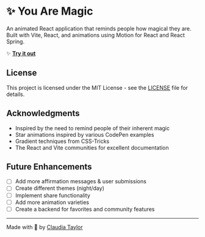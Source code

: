 # ✨ You Are Magic

An animated React application that reminds people how magical they are. Built with Vite, React, and animations using Motion for React and React Spring.

✨ **[Try it out](https://claudiataylorstl.github.io/magic/)**

## License

This project is licensed under the MIT License - see the [LICENSE](LICENSE) file for details.

## Acknowledgments

- Inspired by the need to remind people of their inherent magic
- Star animations inspired by various CodePen examples
- Gradient techniques from CSS-Tricks
- The React and Vite communities for excellent documentation

## Future Enhancements

- [ ] Add more affirmation messages & user submissions
- [ ] Create different themes (night/day)
- [ ] Implement share functionality
- [ ] Add more animation varieties
- [ ] Create a backend for favorites and community features

---

Made with 💜 by [Claudia Taylor](https://github.com/claudiataylorstl)